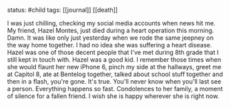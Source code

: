 status: #child 
tags: [[journal]] [[death]]

I was just chilling, checking my social media accounts when news hit me. My friend, Hazel Montes, just died during a heart operation this morning. Damn. It was like only just yesterday when we rode the same jeepney on the way home together. I had no idea she was suffering a heart disease. Hazel was one of those decent people that I've met during 8th grade that I still kept in touch with. Hazel was a good kid. I remember those times when she would flaunt her new iPhone 6, pinch my side at the hallways, greet me at Capitol 8, ate at Bentelog together, talked about school stuff together and then in a flash, you're gone. It's true. You'll never know when you'll last see a person. Everything happens so fast. Condolences to her family, a moment of silence for a fallen friend. I wish she is happy wherever she is right now.